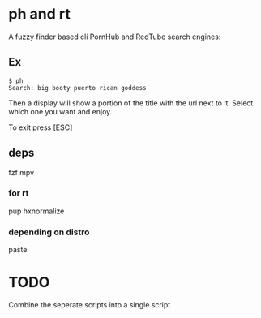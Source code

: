# ph and rt
A fuzzy finder based cli PornHub and RedTube search engines:
## Ex
```
$ ph
Search: big booty puerto rican goddess
```
Then a display will show a portion of the title with the url next to it. Select which one you want and enjoy.

To exit press [ESC]
## deps
fzf mpv
### for rt
pup hxnormalize
### depending on distro
paste
# TODO
Combine the seperate scripts into a single script
